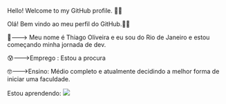Hello! Welcome to my GitHub profile. 🐱‍💻

Olá! Bem vindo ao meu perfil do GitHub.🐱‍💻

👻---> Meu nome é Thiago Oliveira e eu sou do Rio de Janeiro e estou começando minha jornada de dev.

😰--->Emprego : Estou a procura

🤓--->Ensino: Médio completo e atualmente decidindo a melhor forma de iniciar uma faculdade.

Estou aprendendo:
<img src="https://cdn.jsdelivr.net/gh/devicons/devicon@latest/icons/python/python-original-wordmark.svg" />
